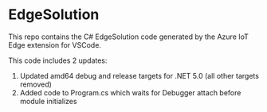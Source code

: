 # EdgeSolution

This repo contains the C# EdgeSolution code generated by the Azure IoT Edge extension for VSCode.

This code includes 2 updates:
1) Updated amd64 debug and release targets for .NET 5.0 (all other targets removed)
2) Added code to Program.cs which waits for Debugger attach before module initializes
